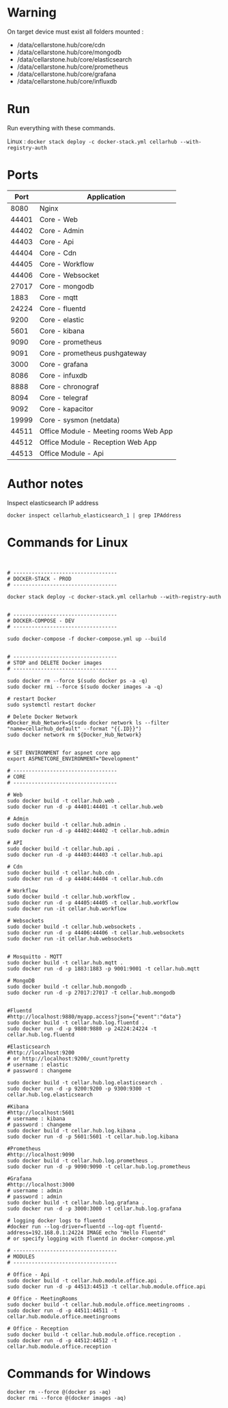 
# Warning

On target device must exist all folders mounted :
- /data/cellarstone.hub/core/cdn
- /data/cellarstone.hub/core/mongodb
- /data/cellarstone.hub/core/elasticsearch
- /data/cellarstone.hub/core/prometheus
- /data/cellarstone.hub/core/grafana
- /data/cellarstone.hub/core/influxdb

# Run

Run everything with these commands.

Linux : `docker stack deploy -c docker-stack.yml cellarhub --with-registry-auth`


# Ports

Port | Application
--- | ---
8080 | Nginx
44401 | Core - Web
44402 | Core - Admin
44403 | Core - Api
44404 | Core - Cdn
44405 | Core - Workflow
44406 | Core - Websocket
27017 | Core - mongodb
1883 | Core - mqtt
24224 | Core - fluentd
9200 | Core - elastic
5601 | Core - kibana
9090 | Core - prometheus
9091 | Core - prometheus pushgateway
3000 | Core - grafana
8086 | Core - infuxdb
8888 | Core - chronograf
8094 | Core - telegraf
9092 | Core - kapacitor
19999 | Core - sysmon (netdata)
44511 | Office Module - Meeting rooms Web App
44512 | Office Module - Reception Web App
44513 | Office Module - Api



# Author notes

Inspect elasticsearch IP address

`docker inspect cellarhub_elasticsearch_1 | grep IPAddress`


# Commands for Linux

```Shell


# ----------------------------------
# DOCKER-STACK - PROD
# ----------------------------------

docker stack deploy -c docker-stack.yml cellarhub --with-registry-auth


# ----------------------------------
# DOCKER-COMPOSE - DEV
# ----------------------------------

sudo docker-compose -f docker-compose.yml up --build


# ----------------------------------
# STOP and DELETE Docker images
# ----------------------------------

sudo docker rm --force $(sudo docker ps -a -q)
sudo docker rmi --force $(sudo docker images -a -q)

# restart Docker
sudo systemctl restart docker

# Delete Docker Network
#Docker_Hub_Network=$(sudo docker network ls --filter "name=cellarhub_default" --format "{{.ID}}")
sudo docker network rm ${Docker_Hub_Network}


# SET ENVIRONMENT for aspnet core app
export ASPNETCORE_ENVIRONMENT="Development"

# ----------------------------------
# CORE
# ----------------------------------

# Web
sudo docker build -t cellar.hub.web .
sudo docker run -d -p 44401:44401 -t cellar.hub.web

# Admin
sudo docker build -t cellar.hub.admin .
sudo docker run -d -p 44402:44402 -t cellar.hub.admin

# API
sudo docker build -t cellar.hub.api .
sudo docker run -d -p 44403:44403 -t cellar.hub.api

# Cdn
sudo docker build -t cellar.hub.cdn .
sudo docker run -d -p 44404:44404 -t cellar.hub.cdn

# Workflow
sudo docker build -t cellar.hub.workflow .
sudo docker run -d -p 44405:44405 -t cellar.hub.workflow
sudo docker run -it cellar.hub.workflow

# Websockets
sudo docker build -t cellar.hub.websockets .
sudo docker run -d -p 44406:44406 -t cellar.hub.websockets
sudo docker run -it cellar.hub.websockets


# Mosquitto - MQTT
sudo docker build -t cellar.hub.mqtt .
sudo docker run -d -p 1883:1883 -p 9001:9001 -t cellar.hub.mqtt

# MongoDB
sudo docker build -t cellar.hub.mongodb .
sudo docker run -d -p 27017:27017 -t cellar.hub.mongodb


#Fluentd
#http://localhost:9880/myapp.access?json={"event":"data"}
sudo docker build -t cellar.hub.log.fluentd .
sudo docker run -d -p 9880:9880 -p 24224:24224 -t cellar.hub.log.fluentd

#Elasticsearch
#http://localhost:9200
# or http://localhost:9200/_count?pretty
# username : elastic
# password : changeme

sudo docker build -t cellar.hub.log.elasticsearch .
sudo docker run -d -p 9200:9200 -p 9300:9300 -t cellar.hub.log.elasticsearch

#Kibana
#http://localhost:5601
# username : kibana
# password : changeme
sudo docker build -t cellar.hub.log.kibana .
sudo docker run -d -p 5601:5601 -t cellar.hub.log.kibana

#Prometheus
#http://localhost:9090
sudo docker build -t cellar.hub.log.prometheus .
sudo docker run -d -p 9090:9090 -t cellar.hub.log.prometheus

#Grafana
#http://localhost:3000
# username : admin
# password : admin
sudo docker build -t cellar.hub.log.grafana .
sudo docker run -d -p 3000:3000 -t cellar.hub.log.grafana

# logging docker logs to fluentd
#docker run --log-driver=fluentd --log-opt fluentd-address=192.168.0.1:24224 IMAGE echo "Hello Fluentd"
# or specify logging with fluentd in docker-compose.yml

# ----------------------------------
# MODULES
# ----------------------------------

# Office - Api
sudo docker build -t cellar.hub.module.office.api .
sudo docker run -d -p 44513:44513 -t cellar.hub.module.office.api

# Office - MeetingRooms
sudo docker build -t cellar.hub.module.office.meetingrooms .
sudo docker run -d -p 44511:44511 -t cellar.hub.module.office.meetingrooms

# Office - Reception
sudo docker build -t cellar.hub.module.office.reception .
sudo docker run -d -p 44512:44512 -t cellar.hub.module.office.reception

```


# Commands for Windows

```Shell
docker rm --force @(docker ps -aq)
docker rmi --force @(docker images -aq)

```